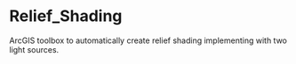 Relief_Shading
==============

ArcGIS toolbox to automatically create relief shading implementing with two light sources.
